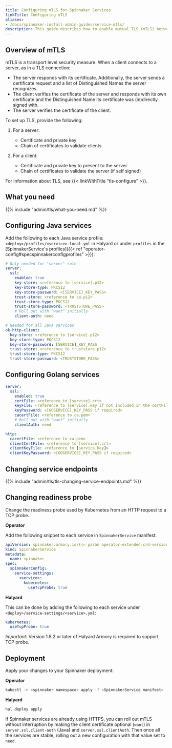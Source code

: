 ```yaml
---
title: Configuring mTLS for Spinnaker Services
linkTitle: Configuring mTLS
aliases:
- /docs/spinnaker-install-admin-guides/service-mtls/
description: This guide describes how to enable mutual TLS (mTLS) between Spinnaker services. Adding mTLS provides additional security for your Spinnaker services since only validated clients can interact with services when mTLS is enabled.
---
```


## Overview of mTLS

mTLS is a transport level security measure. When a client connects to a server, as in a TLS connection:
- The server responds with its certificate. Additionally, the server sends a certificate request and a list of Distinguished Names the server recognizes.
- The client verifies the certificate of the server and responds with its own certificate and the Distinguished Name its certificate was (in)directly signed with.
- The server verifies the certificate of the client.


To set up TLS, provide the following:

1. For a server:
   - Certificate and private key
   - Chain of certificates to validate clients

1. For a client:
   - Certificate and private key to present to the server
   - Chain of certificates to validate the server (if self signed)

For information about TLS, see {{< linkWithTitle "tls-configure" >}}.

## What you need

{{% include "admin/tls/what-you-need.md" %}}

## Configuring Java services

Add the following to each Java service profile: `<deploy>/profiles/<service>-local.yml` in Halyard or under `profiles` in the [SpinnakerService's profiles]({{< ref "operator-config#specspinnakerconfigprofiles" >}}):

```yaml
# Only needed for "server" role
server:
  ssl:
    enabled: true
    key-store: <reference to [service].p12>
    key-store-type: PKCS12
    key-store-password: <[SERVICE]_KEY_PASS>
    trust-store: <reference to ca.p12>
    trust-store-type: PKCS12
    trust-store-password: <TRUSTSTORE_PASS>
    # Roll out with "want" initially
    client-auth: need

# Needed for all Java services
ok-http-client:
  key-store: <reference to [service].p12>
  key-store-type: PKCS12
  key-store-password: [SERVICE]_KEY_PASS
  trust-store: <reference to truststore.p12>
  trust-store-type: PKCS12
  trust-store-password: <TRUSTSTORE_PASS>
```


## Configuring Golang services

```yaml
server:
  ssl:
    enabled: true
    certFile: <reference to [service].crt>
    keyFile: <reference to [service].key if not included in the certFile's PEM>
    keyPassword: <[GOSERVICE]_KEY_PASS if required>
    cacertFile: <reference to ca.pem>
    # Roll out with "want" initially
    clientAuth: need

http:
  cacertFile: <reference to ca.pem>
  clientCertFile: <reference to [service].crt>
  clientKeyFile: <reference to [service.key]>
  clientKeyPassword: <[GOSERVICE]_KEY_PASS if required>
```

## Changing service endpoints

{{% include "admin/tls/tls-changing-service-endpoints.md" %}}

## Changing readiness probe

Change the readiness probe used by Kubernetes from an HTTP request to a TCP probe.

**Operator**

Add the following snippet to each service in `SpinnakerService` manifest:

```yaml
apiVersion: spinnaker.armory.io/{{< param operator-extended-crd-version >}}
kind: SpinnakerService
metadata:
  name: spinnaker
spec:
  spinnakerConfig:  
    service-settings:
      <service>:
        kubernetes:
          useTcpProbe: true
```

**Halyard**

This can be done by adding the following to each service under `<deploy>/service-settings/<service>.yml`:

```yaml
kubernetes:
  useTcpProbe: true
```

*Important*: Version 1.8.2 or later of Halyard Armory is required to support TCP probe.

## Deployment

Apply your changes to your Spinnaker deployment:

**Operator**

```bash
kubectl -n <spinnaker namespace> apply -f <SpinnakerService manifest>
```

**Halyard**

```bash
hal deploy apply
```

If Spinnaker services are already using HTTPS, you can roll out mTLS without interruption by making the client certificate optional (`want`) in `server.ssl.client-auth` (Java) and `server.ssl.clientAuth`. Then once all the services are stable, rolling out a new configuration with that value set to `need`.
